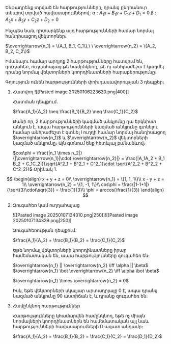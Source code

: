 
Ենթադրենք տրված են հարթությունները, դրանց ընդհանուր տեսքով տրված հավասարումներով։
$\alpha: A_1x + B_1y + C_1z + D_1 = 0$
$\beta: A_2x + B_2y + C_2z + D_2 = 0$ 

Ինչպես նաև դիտարկենք այդ հարթությունների համար նորմալ հանդիսացող վեկտորներ։

$\overrightarrow{n_1} = \{A_1, B_1, C_1\},\ \  \overrightarrow{n_2} = \{A_2, B_2, C_2\}$

Իմանալու համար արդյոք 2 հարթությունները հատվում են, զուգահեռ, ուղղահայաց թե համընկնող, թե ոչ անհրաժեշտ է կազմել դրանց նորմալ վեկտորների կոորդինատների հարաբերությունը։

Գոյություն ունեն հարթությունների փոխդասավորության 3 դեպքեր։

1. Հատվող
   ![[Pasted image 20250106223620.png|400]]
   
   Հատման դեպքում․
   
   $\frac{A_1}{A_2} \neq \frac{B_1}{B_2} \neq \frac{C_1}{C_2}$
   
   Քանի որ, 2 հարթությունների կազմած անկյունը դա երկնիստ անկյուն է, ապա հարթությունների կազմած անկյունը գտնելու համար անհրաժեշտ է գտնել l ուղղի համար նորմալ հանդիսացող $\overrightarrow{n_1}$ և $\overrightarrow{n_2}$ վեկտորների կազմած անկյունը։ Այն գտնում ենք հետևյալ բանաձևով։
   
   $cos\phi = \frac{|n_1 \times n_2|}{|\overrightarrow{n_1}|\cdot|\overrightarrow{n_2}|} = \frac{|A_1A_2 + B_1 B_2 + C_1C_2|}{\sqrt{A^2_1 + B^2_1 + C^2_1}\cdot \sqrt{A^2_2 + B^2_2 + C^2_2}}$ 
   Օրինակ 1․

$$
\begin{align}
x + y + z = 0\\
\overrightarrow{n_1} = \{1, 1, 1\}\\
x - y + z = 1\\
\overrightarrow{n_2} = \{1, -1, 1\}\\
cos\phi = \frac{|1-1+1|}{\sqrt{3}\cdot\sqrt{3}} = \frac{1}{3}\\
\phi = arccos(\frac{1}{3})
\end{align}
$$

2. Զուգահեռ կամ ուղղահայաց
   
   ![[Pasted image 20250107134310.png|250]]![[Pasted image 20250107134329.png|250]]
   
   Զուգահեռության դեպքում․
   
   $\frac{A_1}{A_2} = \frac{B_1}{B_2} = \frac{C_1}{C_2}$
   
   Եթե նորմալ վեկտորների կոորդինատները իրար համեմատական են, ապա հարթությունները զուգահեռ են։
   
   $\overrightarrow{n_1} || \overrightarrow{n_2} \iff \alpha || \beta$
   $\overrightarrow{n_1} \bot \overrightarrow{n_2} \iff \alpha \bot \beta$
   
   $\overrightarrow{n_1} \times \overrightarrow{n_2} = 0$
   
   Իսկ, եթե վեկտորների սկալյար արտադրյալը 0 է, ապա դրանց կազմած անկյունը 90 աստիճան է, և դրանք զուգահեռ են։
   
3. Համընկնող հարթություններ
   
   Հարթությունները կհամարվեն համընկնող, եթե ոչ միայն նորմալների կոորդինատներն են համեմատական այլ նաև հարթությունների հավասարումների D ազատ անդամը։
   
   
   $\frac{A_1}{A_2} = \frac{B_1}{B_2} = \frac{C_1}{C_2} = \frac{D_1}{D_2}$

